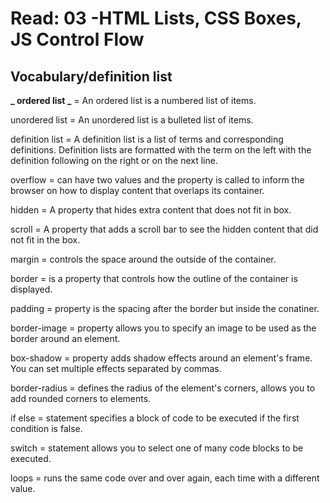 # Read: 03 -HTML Lists, CSS Boxes, JS Control Flow

## Vocabulary/definition list

**_ ordered list _** = An ordered list is a numbered list of items.

unordered list = An unordered list is a bulleted list of items.

definition list = A definition list is a list of terms and corresponding definitions.
Definition lists are formatted with the term on the left with the definition following on the right or on the next line.

overflow = can have two values and the property is called to inform the browser on how to display content that overlaps its container.

hidden = A property that hides extra content that does not fit in box.

scroll = A property that adds a scroll bar to see the hidden content that did not fit in the box.

margin = controls the space around the outside of the container.

border = is a property that controls how the outline of the container is displayed.

padding = property is the spacing after the border but inside the conatiner.

border-image = property allows you to specify an image to be used as the border around an element.

box-shadow = property adds shadow effects around an element's frame. You can set multiple effects separated by commas.

border-radius = defines the radius of the element's corners, allows you to add rounded corners to elements.

if else = statement specifies a block of code to be executed if the first condition is false.

switch = statement allows you to select one of many code blocks to be executed.

loops = runs the same code over and over again, each time with a different value.
